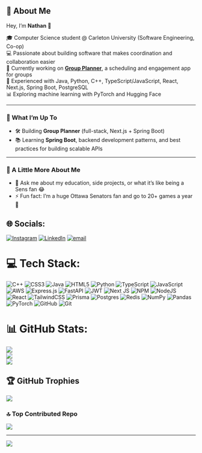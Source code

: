 ## 💫 About Me  

Hey, I’m **Nathan** 👋  

🎓 Computer Science student @ Carleton University (Software Engineering, Co-op)  
💻 Passionate about building software that makes coordination and collaboration easier  
🚀 Currently working on [**Group Planner**](https://github.com/nathanbatchelor/group-planner), a scheduling and engagement app for groups  
🔧 Experienced with Java, Python, C++, TypeScript/JavaScript, React, Next.js, Spring Boot, PostgreSQL  
📊 Exploring machine learning with PyTorch and Hugging Face  

---

### 🌱 What I’m Up To  
- 🛠 Building **Group Planner** (full-stack, Next.js + Spring Boot)  
- 📚 Learning **Spring Boot**, backend development patterns, and best practices for building scalable APIs  
---

### 🙋 A Little More About Me  
- 💬 Ask me about my education, side projects, or what it’s like being a Sens fan 😂
- ⚡ Fun fact: I’m a huge Ottawa Senators fan and go to 20+ games a year 🏒  


## 🌐 Socials:
[![Instagram](https://img.shields.io/badge/Instagram-%23E4405F.svg?logo=Instagram&logoColor=white)](https://instagram.com/_nathanbatchelor_) [![LinkedIn](https://img.shields.io/badge/LinkedIn-%230077B5.svg?logo=linkedin&logoColor=white)](https://linkedin.com/in/nathanbatchelor) [![email](https://img.shields.io/badge/Email-D14836?logo=gmail&logoColor=white)](mailto:nathanbatchelor04@gmail.com) 

# 💻 Tech Stack:
![C++](https://img.shields.io/badge/c++-%2300599C.svg?style=for-the-badge&logo=c%2B%2B&logoColor=white) ![CSS3](https://img.shields.io/badge/css3-%231572B6.svg?style=for-the-badge&logo=css3&logoColor=white) ![Java](https://img.shields.io/badge/java-%23ED8B00.svg?style=for-the-badge&logo=openjdk&logoColor=white) ![HTML5](https://img.shields.io/badge/html5-%23E34F26.svg?style=for-the-badge&logo=html5&logoColor=white) ![Python](https://img.shields.io/badge/python-3670A0?style=for-the-badge&logo=python&logoColor=ffdd54) ![TypeScript](https://img.shields.io/badge/typescript-%23007ACC.svg?style=for-the-badge&logo=typescript&logoColor=white) ![JavaScript](https://img.shields.io/badge/javascript-%23323330.svg?style=for-the-badge&logo=javascript&logoColor=%23F7DF1E) ![AWS](https://img.shields.io/badge/AWS-%23FF9900.svg?style=for-the-badge&logo=amazon-aws&logoColor=white) ![Express.js](https://img.shields.io/badge/express.js-%23404d59.svg?style=for-the-badge&logo=express&logoColor=%2361DAFB) ![FastAPI](https://img.shields.io/badge/FastAPI-005571?style=for-the-badge&logo=fastapi) ![JWT](https://img.shields.io/badge/JWT-black?style=for-the-badge&logo=JSON%20web%20tokens) ![Next JS](https://img.shields.io/badge/Next-black?style=for-the-badge&logo=next.js&logoColor=white) ![NPM](https://img.shields.io/badge/NPM-%23CB3837.svg?style=for-the-badge&logo=npm&logoColor=white) ![NodeJS](https://img.shields.io/badge/node.js-6DA55F?style=for-the-badge&logo=node.js&logoColor=white) ![React](https://img.shields.io/badge/react-%2320232a.svg?style=for-the-badge&logo=react&logoColor=%2361DAFB) ![TailwindCSS](https://img.shields.io/badge/tailwindcss-%2338B2AC.svg?style=for-the-badge&logo=tailwind-css&logoColor=white) ![Prisma](https://img.shields.io/badge/Prisma-3982CE?style=for-the-badge&logo=Prisma&logoColor=white) ![Postgres](https://img.shields.io/badge/postgres-%23316192.svg?style=for-the-badge&logo=postgresql&logoColor=white) ![Redis](https://img.shields.io/badge/redis-%23DD0031.svg?style=for-the-badge&logo=redis&logoColor=white) ![NumPy](https://img.shields.io/badge/numpy-%23013243.svg?style=for-the-badge&logo=numpy&logoColor=white) ![Pandas](https://img.shields.io/badge/pandas-%23150458.svg?style=for-the-badge&logo=pandas&logoColor=white) ![PyTorch](https://img.shields.io/badge/PyTorch-%23EE4C2C.svg?style=for-the-badge&logo=PyTorch&logoColor=white) ![GitHub](https://img.shields.io/badge/github-%23121011.svg?style=for-the-badge&logo=github&logoColor=white) ![Git](https://img.shields.io/badge/git-%23F05033.svg?style=for-the-badge&logo=git&logoColor=white)
# 📊 GitHub Stats:
![](https://github-readme-stats.vercel.app/api?username=nathanbatchelor&theme=dark&hide_border=false&include_all_commits=false&count_private=false)<br/>
![](https://nirzak-streak-stats.vercel.app/?user=nathanbatchelor&theme=dark&hide_border=false)<br/>
![](https://github-readme-stats.vercel.app/api/top-langs/?username=nathanbatchelor&theme=dark&hide_border=false&include_all_commits=false&count_private=false&layout=compact)

## 🏆 GitHub Trophies
![](https://github-profile-trophy.vercel.app/?username=nathanbatchelor&theme=radical&no-frame=false&no-bg=true&margin-w=4)

### 🔝 Top Contributed Repo
![](https://github-contributor-stats.vercel.app/api?username=nathanbatchelor&limit=5&theme=dark&combine_all_yearly_contributions=true)

---
[![](https://visitcount.itsvg.in/api?id=nathanbatchelor&icon=0&color=0)](https://visitcount.itsvg.in)

<!-- Proudly created with GPRM ( https://gprm.itsvg.in ) -->
